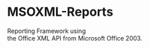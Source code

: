MSOXML-Reports
==============

Reporting Framework using  
the Office XML API from Microsoft Office 2003.

